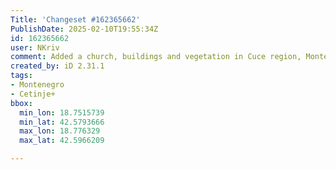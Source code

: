 ```yaml
---
Title: 'Changeset #162365662'
PublishDate: 2025-02-10T19:55:34Z
id: 162365662
user: NKriv
comment: Added a church, buildings and vegetation in Cuce region, Montenegro
created_by: iD 2.31.1
tags:
- Montenegro
- Cetinje+
bbox:
  min_lon: 18.7515739
  min_lat: 42.5793666
  max_lon: 18.776329
  max_lat: 42.5966209

---
```

